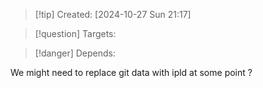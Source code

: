 
>[!tip] Created: [2024-10-27 Sun 21:17]

>[!question] Targets: 

>[!danger] Depends: 

We might need to replace git data with ipld at some point ?
